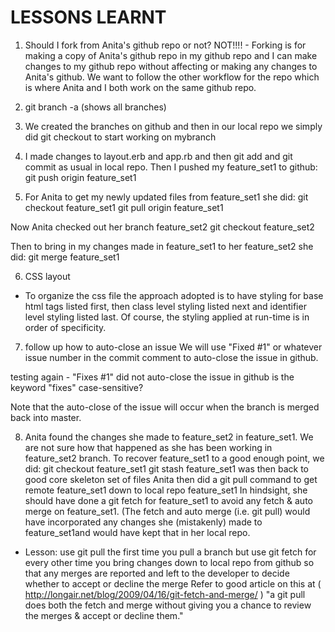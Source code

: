 LESSONS LEARNT
==============

1. Should I fork from Anita's github repo or not?
NOT!!!! - Forking is for making a copy of Anita's github repo in my github repo
and I can make changes to my github repo without affecting or making any changes to Anita's github.
We want to follow the other workflow for the repo which is where Anita and I both work on the 
same github repo.

2. git branch -a  (shows all branches)

3. We created the branches on github
and then in our local repo we simply did
git checkout <mybranch>
to start working on mybranch

4. I made changes to layout.erb and app.rb and then git add and git commit as usual in local repo.
Then I pushed my feature_set1 to github:
git push origin feature_set1

5. For Anita to get my newly updated files from feature_set1 she did:
git checkout feature_set1
git pull origin feature_set1

 Now Anita checked out her branch feature_set2
git checkout feature_set2

 Then to bring in my changes made in feature_set1 to her feature_set2 she did:
git merge feature_set1

6. CSS layout 
- To organize the css file the approach adopted is to have styling for base html tags listed first,
then class level styling listed next 
and identifier level styling listed last.
Of course, the styling applied at run-time is in order of specificity.

7. follow up 
how to auto-close an issue
We will use "Fixed #1" or whatever issue number in the commit comment to auto-close the issue in github.

testing again - "Fixes #1" did not auto-close the issue in github
is the keyword "fixes" case-sensitive?

Note that the auto-close of the issue will occur when the branch is merged back into master.

8. Anita found the changes she made to feature_set2 in feature_set1. We are not sure how that happened as she has been working in feature_set2 branch.
To recover feature_set1 to a good enough point, we did:
git checkout feature_set1
git stash
feature_set1 was then back to good core skeleton set of files
Anita then did a git pull command to get remote feature_set1 down to local repo feature_set1
In hindsight, she should have done a git fetch for feature_set1 to avoid any fetch & auto merge on feature_set1.
(The fetch and auto merge (i.e. git pull) would have incorporated any changes she (mistakenly) made to feature_set1and would have kept that in her local repo.
- Lesson: use git pull the first time you pull a branch
but use git fetch for every other time you bring changes down to local repo from github
so that any merges are reported and left to the developer to decide whether to accept or decline the merge
Refer to good article on this at ( http://longair.net/blog/2009/04/16/git-fetch-and-merge/ )
"a git pull does both the fetch and merge without giving you a chance to review the merges & accept or decline them."

